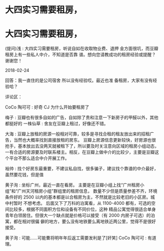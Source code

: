# 大四实习需要租房，

# 大四实习需要租房，

(提问)浅 : 大四实习需要租房，听说自如在收取物业费、退押 金方面很坑，而豆瓣租房上有一些私人中介，不知道是否靠 谱。想向您请教成功的租房经验或提醒？谢谢您！

2018-02-24

回答：我一直住的是公司宿舍 所以没有经验哎。最近也准 备租房，大家有没有经验哈？

评论区：

CoCo 陶可可 : 好奇 CJ 为什么开始要租房了

梅子 : 豆瓣也有很多自如的广告，自如除了贵和注意一下新房子的甲醛以外，其他都挺好的 一株仙草 : 舍友在豆瓣上租过，好像还不错。

大海 : 豆瓣上放租的房源一般相对可靠，较多是寻找合租的租友放出来的招租广告，当然也大概率找到直接放租的房东。 豆瓣上房源信息更新较快，好房源也很抢手，基本放出去没两天就被租下了，所以要及时关注意向区域的租房小组动态， 一有合适的房源要及时联系楼主。相反，在豆瓣上做中介的比较少，主要是豆瓣这个平台不那么适合中介开展工作。

裕帅 : 找个好房东最重要，不建议私自找，很多骗子，建议找个靠谱的中介最好，虽然要花钱，但是值

黄子洵 : 坐标广州，最近一直在看房。 主要是在豆瓣小组上找“广州租房小组”和“广州天河租房小组”群组里的租房信息， 数量不少但是质量参差不齐，环境条件好的 2500 以内的基本都是以合租房为主，不然就是比较老旧的小区房。城中村暂时 不想考虑。 后面又下了万科的泊寓看，从 1100-4000 都有，可选的空间比较多，根据不同面积方位和设备有不同价位，这种 精品公寓觉得很适合单身青年白领居住。但很大一个缺点就是价格可以接受（有 2000 内房子可选）的泊寓，都在相对很偏 僻的地方，要么没有地铁要么离地铁近两公里，觉得不是很好接受。

黄子洵 : 可能……可能曹将明年年后返工需要发利是了[奸笑] CoCo 陶可可 : 有道理。